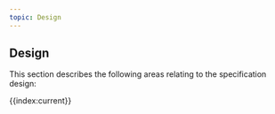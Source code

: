 ```yaml
---
topic: Design
---
```

## Design
This section describes the following areas relating to the specification design:

{{index:current}}